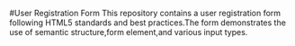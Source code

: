 #User Registration Form
This repository contains a user registration form following HTML5 standards and best practices.The form demonstrates the use of semantic structure,form element,and various input types.
